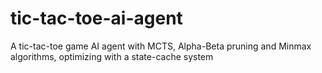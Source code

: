 # tic-tac-toe-ai-agent
A tic-tac-toe game AI agent with MCTS, Alpha-Beta pruning and Minmax algorithms, optimizing with a state-cache system
